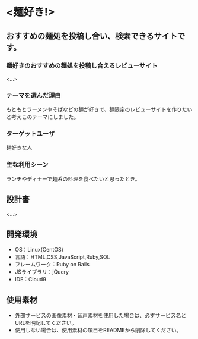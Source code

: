 # <麺好き!>

## おすすめの麺処を投稿し合い、検索できるサイトです。
### 麺好きのおすすめの麺処を投稿し合えるレビューサイト
<...>

### テーマを選んだ理由
もともとラーメンやそばなどの麺が好きで、麺限定のレビューサイトを作りたいと考えこのテーマにしました。

### ターゲットユーザ
麺好きな人

### 主な利用シーン
ランチやディナーで麺系の料理を食べたいと思ったとき。

## 設計書
<...>

## 開発環境
- OS：Linux(CentOS)
- 言語：HTML,CSS,JavaScript,Ruby,SQL
- フレームワーク：Ruby on Rails
- JSライブラリ：jQuery
- IDE：Cloud9

## 使用素材
- 外部サービスの画像素材・音声素材を使用した場合は、必ずサービス名とURLを明記してください。
- 使用しない場合は、使用素材の項目をREADMEから削除してください。
